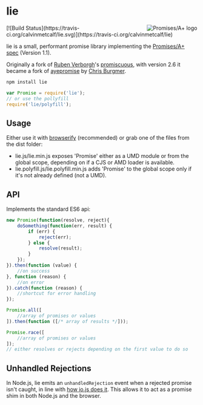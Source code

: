# lie<a href="http://promises-aplus.github.com/promises-spec">  <img src="http://promises-aplus.github.com/promises-spec/assets/logo-small.png"       alt="Promises/A+ logo" title="Promises/A+ 1.1 compliant" align="right" /></a> [![Build Status](https://travis-ci.org/calvinmetcalf/lie.svg)](https://travis-ci.org/calvinmetcalf/lie)lie is a small, performant promise library implementing the [Promises/A+ spec](http://promises-aplus.github.com/promises-spec/) (Version 1.1).Originally a fork of [Ruben Verborgh](https://github.com/RubenVerborgh)'s [promiscuous](https://github.com/RubenVerborgh/promiscuous), with version 2.6 it became a fork of [ayepromise](https://github.com/cburgmer/ayepromise) by [Chris Burgmer](https://github.com/cburgmer).```bashnpm install lie``````javascriptvar Promise = require('lie');// or use the pollyfillrequire('lie/polyfill');```## UsageEither use it with [browserify](http://browserify.org/) (recommended) or grab one of the files from the dist folder:- lie.js/lie.min.js exposes 'Promise' either as a UMD module or from the global scope, depending on if a CJS or AMD loader is available.- lie.polyfill.js/lie.polyfill.min.js adds 'Promise' to the global scope only if it's not already defined (not a UMD).## APIImplements the standard ES6 api:```jsnew Promise(function(resolve, reject){    doSomething(function(err, result) {        if (err) {            reject(err);        } else {            resolve(result);        }    });}).then(function (value) {    //on success}, function (reason) {    //on error}).catch(function (reason) {    //shortcut for error handling});Promise.all([    //array of promises or values]).then(function ([/* array of results */]));Promise.race([    //array of promises or values]);// either resolves or rejects depending on the first value to do so```## Unhandled RejectionsIn Node.js, lie emits an `unhandledRejection` event when a rejected promise isn't caught, in line with [how io.js does it](https://iojs.org/api/process.html#process_event_unhandledrejection). This allows it to act as a promise shim in both Node.js and the browser.
